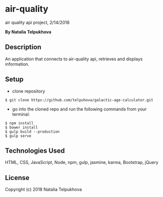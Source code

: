 # air-quality

air quality api project, 2/14/2018

**By Natalia Telpukhova**

## Description

An application that connects to air-quality api, retrieves and displays information.

## Setup

* clone repository
```
$ git clone https://github.com/telpuhova/galactic-age-calculator.git
```
* go into the cloned repo and run the following commands from your terminal:
```
$ npm install
$ bower install
$ gulp build --production
$ gulp serve
```

## Technologies Used

HTML, CSS, JavaScript, Node, npm, gulp, jasmine, karma, Bootstrap, jQuery

## License

Copyright (c) 2018 Natalia Telpukhova
